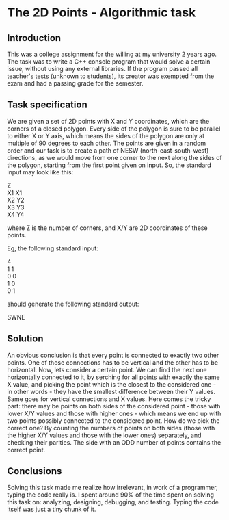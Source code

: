 # The 2D Points - Algorithmic task

## Introduction
This was a college assignment for the willing at my university 2 years ago. The task was
to write a C++ console program that would solve a certain issue, without using any
external libraries. If the program passed all teacher's
tests (unknown to students), its creator was exempted from the exam and had a passing grade for the semester.

## Task specification
We are given a set of 2D points with X and Y coordinates, which are the corners
of a closed polygon. Every side of the polygon is sure to be parallel to either X
or Y axis, which means the sides of the polygon are only at multiple of 90 degrees
to each other. The points are given in a random order and our task is to create a path
of NESW (north-east-south-west) directions, as we would move from one corner to the next along the sides of 
the polygon, starting from the first point given on input. So, the standard input may look
like this:  
  
Z  
X1 X1  
X2 Y2  
X3 Y3  
X4 Y4  
  
where Z is the number of corners, and X/Y are 2D coordinates of these points.  
  
Eg, the following standard input:  
  
4  
1 1  
0 0  
1 0  
0 1  
  
should generate the following standard output:  
  
SWNE  
  
## Solution
An obvious conclusion is that every point is connected to exactly two other points.
One of those connections has to be vertical and the other has to be horizontal. Now, 
lets consider a certain point. We can find the next one horizontally connected to it,
by serching for all points with exactly the same X value, and picking 
the point which is the closest to the considered one - in other words - they have 
the smallest difference between their Y values. Same goes for vertical connections 
and X values. Here comes the tricky part: there may be points on both sides of the
considered point - those with lower X/Y values and those with higher ones - which
means we end up with two points possibly connected to the considered point. 
How do we pick the correct one? By counting the numbers of points on both sides
(those with the higher X/Y values and those with the lower ones) separately, and
checking their parities. The side with an ODD number of points contains the correct
point.

## Conclusions
Solving this task made me realize how irrelevant, in work of a programmer, typing 
the code really is. I spent around 90% of the time spent on solving this task
on: analyzing, designing, debugging, and testing. Typing the code itself was just
a tiny chunk of it.
